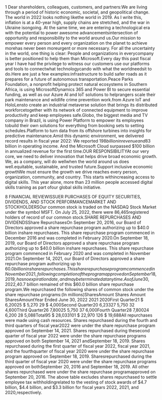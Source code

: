 1
Dear shareholders, colleagues, customers, and partners:We are living through a period of historic economic, societal, and geopolitical change. The world in 2022 looks nothing likethe world in 2019. As I write this, inflation is at a 40-year high, supply chains are stretched, and the war in Ukraine isongoing. At the same time, we are entering a technological era with the potential to power awesome advancementsintersection of opportunity and responsibility to the world around us.Our mission to empower every person and every organization on the planet to achieve morehas never been moreurgent or more necessary. For all the uncertainty in the world, one thing is clear: People and organizations in everycompany is better positioned to help them than Microsoft.Every day this past fiscal year I have had the privilege to witness our customers use our platforms and tools to connectwhat technologycando with what the worldneedsit to do.Here are just a few examples:infrastructure to build safer roads as it prepares for a future of autonomous transportation.Peace Parks Foundation, a nonprofit helping protect natural ecosystems in Southern Africa, is using MicrosoftDynamics 365 and Power BI to secure essential funding, as well as our Azure AI and IoT solutions to helprangers scale their park maintenance and wildlife crime prevention work.from Azure IoT and HoloLensto create an industrial metaverse solution that brings its distributed workforcetogether with its network of connected equipment to improve productivity and keep employees safe.Globo, the biggest media and TV company in Brazil, is using Power Platform to empower its employees tobuild their own solutions for everything from booking sets to setting schedules.Platform to turn data from its offshore turbines into insights for predictive maintenance.Amid this dynamic environment, we delivered record results in fiscal year 2022: We reported $198 billion in revenue and$83 billion in operating income. And the Microsoft Cloud surpassed $100 billion in annualized revenue for the first time.OUR RESPONSIBILITYAt our very core, we need to deliver innovation that helps drive broad economic growth. We, as a company, will do wellwhen the world around us does well.equitable, sustainable, and trusted future.Support inclusive economic growthWe must ensure the growth we drive reaches every person, organization, community, and country. This starts withincreasing access to digital skills. This year alone, more than 23 million people accessed digital skills training as part ofour global skills initiative.

8
FINANCIAL REVIEWISSUER PURCHASES OF EQUITY SECURITIES, DIVIDENDS, AND STOCK PERFORMANCEMARKET AND STOCKHOLDERSOur common stock is traded on the NASDAQ Stock Market under the symbol MSFT. On July 25, 2022, there were 86,465registered holders of record of our common stock.SHARE REPURCHASES AND DIVIDENDSShare RepurchasesOn September 20, 2016, our Board of Directors approved a share repurchase program authorizing up to $40.0 billion inshare repurchases. This share repurchase program commenced in December 2016 and was completed in February 2020.On September 18, 2019, our Board of Directors approved a share repurchase program authorizing up to $40.0 billion inshare repurchases. This share repurchase program commenced in February 2020 and was completed in November 2021.On September 14, 2021, our Board of Directors approved a share repurchase program authorizing up to $60.0 billion inshare repurchases. This share repurchase program commenced in November 2021, following completion of the programapproved on September 18, 2019, has no expiration date, and may be terminated at any time. As of June 30, 2022,$40.7 billion remained of this $60.0 billion share repurchase program.We repurchased the following shares of common stock under the share repurchase programs:(In millions)SharesAmount Shares Amount SharesAmountYear Ended June 30, 2022 2021 2020First Quarter21 $ 6,20025 $ 5,270 29 $ 4,000Second Quarter20 6,23327 5,750 32 4,600Third Quarter26 7,80025 5,750 37 6,000Fourth Quarter28 7,80024 6,200 28 5,088Total95 $ 28,033101 $ 22,970 126 $ 19,688All repurchases were made using cash resources. Shares repurchased during the fourth and third quarters of fiscal year2022 were under the share repurchase program approved on September 14, 2021. Shares repurchased during thesecond quarter of fiscal year 2022 were under the share repurchase programs approved on both September 14, 2021 andSeptember 18, 2019. Shares repurchased during the first quarter of fiscal year 2022, fiscal year 2021, and the fourthquarter of fiscal year 2020 were under the share repurchase program approved on September 18, 2019. Sharesrepurchased during the third quarter of fiscal year 2020 were under the share repurchase programs approved on bothSeptember 20, 2016 and September 18, 2019. All other shares repurchased were under the share repurchase programapproved on September 20, 2016. The above table excludes shares repurchased to settle employee tax withholdingrelated to the vesting of stock awards of $4.7 billion, $4.4 billion, and $3.3 billion for fiscal years 2022, 2021, and 2020,respectively.
